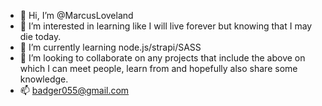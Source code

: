 - 👋 Hi, I’m @MarcusLoveland
- 👀 I’m interested in learning like I will live forever but knowing that I may die today.
- 🌱 I’m currently learning node.js/strapi/SASS
- 💞️ I’m looking to collaborate on any projects that include the above on which I can meet people, learn from and hopefully also share some knowledge.
- 📫 badger055@gmail.com
